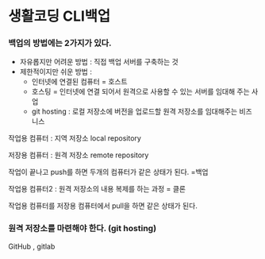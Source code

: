 # 생활코딩 CLI백업 #



### 백업의 방법에는 2가지가 있다. ###

* 자유롭지만 어려운 방법 : 직접 백업 서버를 구축하는 것
* 제한적이지만 쉬운 방법 : 
  * 인터넷에 연결된 컴퓨터 = 호스트
  * 호스팅 = 인터넷에 연결 되어서 원격으로 사용할 수 있는 서버를 임대해 주는 사업
  * git hosting : 로컬 저장소에 버전을 업로드할 원격 저장소를 임대해주는 비즈니스



작업용 컴퓨터 : 지역 저장소 local repository

저장용 컴퓨터 : 원격 저장소 remote repository

작업이 끝나고 push를 하면 두개의 컴퓨터가 같은 상태가 된다. =백업

작업용 컴퓨터2 : 원격 저장소의 내용 복제를 하는 과정 = 클론

작업용 컴퓨터를 저장용 컴퓨터에서 pull을 하면 같은 상태가 된다.



### 원격 저장소를 마련해야 한다. (git hosting) ###

GitHub , gitlab

